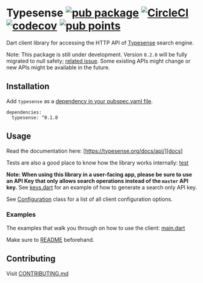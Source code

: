 # Typesense [![pub package][pubShield]][package] [![CircleCI][CircleCIShield]][CircleCI] [![codecov][codecovBadge]][codecov] [![pub points][pubScoreBadge]][pubScore]

Dart client library for accessing the HTTP API of [Typesense][typesense] search engine.

Note: This package is still under development. Version `0.2.0` will be fully migrated to null safety; [related issue][nnbd]. Some existing APIs might change or new APIs might be available in the future.

## Installation

Add `typesense` as a [dependency in your pubspec.yaml file](https://flutter.dev/using-packages/).

```@yaml
dependencies:
  typesense: ^0.1.0
```

## Usage

Read the documentation here: [https://typesense.org/docs/api/][docs]

Tests are also a good place to know how the library works internally: [test](test)

**Note: When using this library in a user-facing app, please be sure to use an API Key that only allows search operations instead of the `master` API key.** See [keys.dart](example/console-simple/bin/keys.dart) for an example of how to generate a search only API key.

See [Configuration](lib/src/configuration.dart) class for a list of all client configuration options.

### Examples

The examples that walk you through on how to use the client: [main.dart](example/console-simple/bin/main.dart)

Make sure to [README](example/console-simple/README.md) beforehand.

## Contributing

Visit [CONTRIBUTING.md](CONTRIBUTING.md)

[nnbd]: https://github.com/typesense/typesense-dart/issues/37
[docs]: https://typesense.org/docs/api/
[pubShield]: https://img.shields.io/pub/v/typesense.svg
[package]: https://pub.dev/packages/typesense
[CircleCIShield]: https://circleci.com/gh/typesense/typesense-dart.svg?style=shield
[CircleCI]: https://circleci.com/gh/typesense/typesense-dart
[codecovBadge]: https://codecov.io/gh/typesense/typesense-dart/branch/master/graph/badge.svg?token=UV6MPDKS07
[codecov]: https://codecov.io/gh/typesense/typesense-dart
[pubScoreBadge]: https://badges.bar/typesense/pub%20points
[pubScore]: https://pub.dev/packages/typesense/score
[typesense]: https://github.com/typesense/typesense
